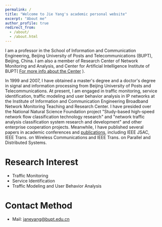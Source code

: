 ```yaml
---
permalink: /
title: "Welcome to Jie Yang's academic personal website"
excerpt: "About me"
author_profile: true
redirect_from: 
  - /about/
  - /about.html
---
```


I am a professor in the School of Information and Communication Engineering, Beijing University of Posts and Telecommunications (BUPT), Beijing, China. I am also a member of Research Center of Network Monitoring and Analysis, and Center for Artificial Intelligence Institute of BUPT( [For more info about the Center](https://bupt.io/) ).

In 1999 and 2007, I have obtained a master's degree and a doctor's degree in signal and information processing from Beijing University of Posts and Telecommunications. At present, I am engaged in traffic monitoring, service identification, traffic modeling and user behavior analysis in IP networks at the Institute of Information and Communication Engineering Broadband Network Monitoring Teaching and Research Center. I have presided over the National Natural Science Foundation project "Study-based high-speed network flow classification technology research" and "network traffic analysis classification system research and development" and other enterprise cooperation projects. Meanwhile, I have published several papers in academic conferences and [publications](/publications), including IEEE JSAC, IEEE Trans. on Wireless Communications and IEEE Trans. on Parallel and Distributed Systems.

Research Interest
======
* Traffic Monitoring
* Service Identification
* Traffic Modeling and User Behavior Analysis

Contact Method
======
* Mail: janeyang@bupt.edu.cn
